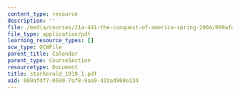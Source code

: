 ```yaml
---
content_type: resource
description: ''
file: /media/courses/21a-441-the-conquest-of-america-spring-2004/009afdf705997af89aa9433ad908e134_starherald_1919_1.pdf
file_type: application/pdf
learning_resource_types: []
ocw_type: OCWFile
parent_title: Calendar
parent_type: CourseSection
resourcetype: Document
title: starherald_1919_1.pdf
uid: 009afdf7-0599-7af8-9aa9-433ad908e134
---
```

